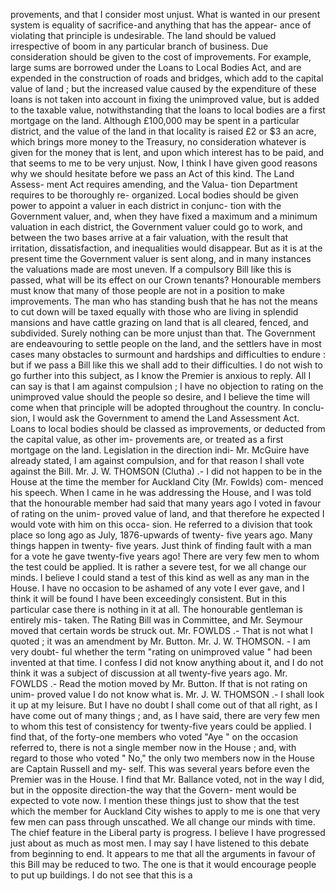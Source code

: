 provements, and that I consider most unjust. What is wanted in our present system is equality of sacrifice-and anything that has the appear- ance of violating that principle is undesirable. The land should be valued irrespective of boom in any particular branch of business. Due consideration should be given to the cost of improvements. For example, large sums are borrowed under the Loans to Local Bodies Act, and are expended in the construction of roads and bridges, which add to the capital value of land ; but the increased value caused by the expenditure of these loans is not taken into account in fixing the unimproved value, but is added to the taxable value, notwithstanding that the loans to local bodies are a first mortgage on the land. Although £100,000 may be spent in a particular district, and the value of the land in that locality is raised £2 or $3 an acre, which brings more money to the Treasury, no consideration whatever is given for the money that is lent, and upon which interest has to be paid, and that seems to me to be very unjust. Now, I think I have given good reasons why we should hesitate before we pass an Act of this kind. The Land Assess- ment Act requires amending, and the Valua- tion Department requires to be thoroughly re- organized. Local bodies should be given power to appoint a valuer in each district in conjunc- tion with the Government valuer, and, when they have fixed a maximum and a minimum valuation in each district, the Government valuer could go to work, and between the two bases arrive at a fair valuation, with the result that irritation, dissatisfaction, and inequalities would disappear. But as it is at the present time the Government valuer is sent along, and in many instances the valuations made are most uneven. If a compulsory Bill like this is passed, what will be its effect on our Crown tenants? Honourable members must know that many of those people are not in a position to make improvements. The man who has standing bush that he has not the means to cut down will be taxed equally with those who are living in splendid mansions and have cattle grazing on land that is all cleared, fenced, and subdivided. Surely nothing can be more unjust than that. The Government are endeavouring to settle people on the land, and the settlers have in most cases many obstacles to surmount and hardships and difficulties to endure : but if we pass a Bill like this we shall add to their difficulties. I do not wish to go further into this subject, as I know the Premier is anxious to reply. All I can say is that I am against compulsion ; I have no objection to rating on the unimproved value should the people so desire, and I believe the time will come when that principle will be adopted throughout the country. In conclu- sion, I would ask the Government to amend the Land Assessment Act. Loans to local bodies should be classed as improvements, or deducted from the capital value, as other im- provements are, or treated as a first mortgage on the land. Legislation in the direction indi- Mr. McGuire have already stated, I am against compulsion, and for that reason I shall vote against the Bill. Mr. J. W. THOMSON (Clutha) .- I did not happen to be in the House at the time the member for Auckland City (Mr. Fowlds) com- menced his speech. When I came in he was addressing the House, and I was told that the honourable member had said that many years ago I voted in favour of rating on the unim- proved value of land, and that therefore he expected I would vote with him on this occa- sion. He referred to a division that took place so long ago as July, 1876-upwards of twenty- five years ago. Many things happen in twenty- five years. Just think of finding fault with a man for a vote he gave twenty-five years ago! There are very few men to whom the test could be applied. It is rather a severe test, for we all change our minds. I believe I could stand a test of this kind as well as any man in the House. I have no occasion to be ashamed of any vote I ever gave, and I think it will be found I have been exceedingly consistent. But in this particular case there is nothing in it at all. The honourable gentleman is entirely mis- taken. The Rating Bill was in Committee, and Mr. Seymour moved that certain words be struck out. Mr. FOWLDS .- That is not what I quoted ; it was an amendment by Mr. Button. Mr. J. W. THOMSON. - I am very doubt- ful whether the term "rating on unimproved value " had been invented at that time. I confess I did not know anything about it, and I do not think it was a subject of discussion at all twenty-five years ago. Mr. FOWLDS .- Read the motion moved by Mr. Button. If that is not rating on unim- proved value I do not know what is. Mr. J. W. THOMSON .- I shall look it up at my leisure. But I have no doubt I shall come out of that all right, as I have come out of many things ; and, as I have said, there are very few men to whom this test of consistency for twenty-five years could be applied. I find that, of the forty-one members who voted "Aye " on the occasion referred to, there is not a single member now in the House ; and, with regard to those who voted " No," the only two members now in the House are Captain Russell and my- self. This was several years before even the Premier was in the House. I find that Mr. Ballance voted, not in the way I did, but in the opposite direction-the way that the Govern- ment would be expected to vote now. I mention these things just to show that the test which the member for Auckland City wishes to apply to me is one that very few men can pass through unscathed. We all change our minds with time. The chief feature in the Liberal party is progress. I believe I have progressed just about as much as most men. I may say I have listened to this debate from beginning to end. It appears to me that all the arguments in favour of this Bill may be reduced to two. The one is that it would encourage people to put up buildings. I do not see that this is a 